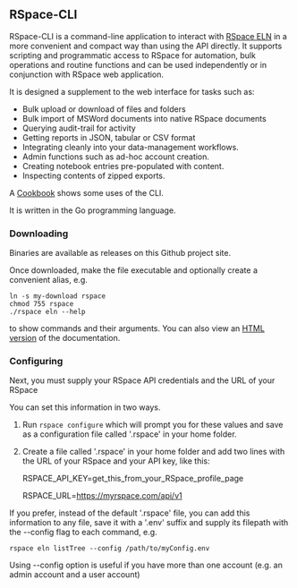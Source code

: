 ## RSpace-CLI

RSpace-CLI is a command-line application to interact with [RSpace ELN](https://www.researchspace.com) in a more convenient
and compact way than using the API directly. It supports scripting and programmatic access
to RSpace for automation, bulk operations and routine functions and can be used independently or in conjunction with RSpace web application.

It is designed a supplement to the web interface for tasks such as:

* Bulk upload or download of files and folders
* Bulk import of MSWord documents into native RSpace documents
* Querying audit-trail for activity
* Getting reports in JSON, tabular or CSV format
* Integrating cleanly into your data-management workflows.
* Admin functions such as ad-hoc account creation.
* Creating notebook entries pre-populated with content.
* Inspecting contents of zipped exports.

A [Cookbook](docs/Cookbook.md) shows some uses of the CLI.

It is written in the Go programming language.

### Downloading

Binaries are available as releases on this Github project site. 

Once downloaded, make the file executable and optionally create a convenient alias, e.g. 

    ln -s my-download rspace
    chmod 755 rspace
    ./rspace eln --help

to show commands and their arguments. You can also view an [HTML version](docs/generated/rspace-client_eln.md) of the documentation.

### Configuring

Next, you must supply your RSpace API credentials and the URL of your RSpace

You can set this information in two ways.

1. Run `rspace configure` which will prompt you for these values and save as a configuration file called '.rspace' in your home folder.

2. Create a file called '.rspace' in your home folder and add two lines with the URL of your RSpace and
your API key, like this:

    RSPACE_API_KEY=get_this_from_your_RSpace_profile_page

    RSPACE_URL=https://myrspace.com/api/v1


If you prefer, instead of the default '.rspace' file,  you can add this information to any file, save it with a '.env' suffix and supply its filepath with the --config flag to each command, e.g.

    rspace eln listTree --config /path/to/myConfig.env

Using --config option is useful if you have more than one account (e.g. an admin account and a user account)
